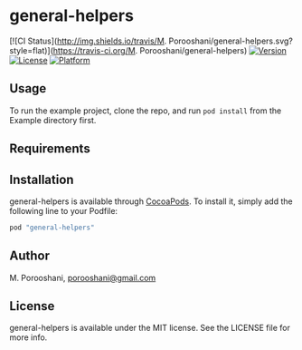 # general-helpers

[![CI Status](http://img.shields.io/travis/M. Porooshani/general-helpers.svg?style=flat)](https://travis-ci.org/M. Porooshani/general-helpers)
[![Version](https://img.shields.io/cocoapods/v/general-helpers.svg?style=flat)](http://cocoapods.org/pods/general-helpers)
[![License](https://img.shields.io/cocoapods/l/general-helpers.svg?style=flat)](http://cocoapods.org/pods/general-helpers)
[![Platform](https://img.shields.io/cocoapods/p/general-helpers.svg?style=flat)](http://cocoapods.org/pods/general-helpers)

## Usage

To run the example project, clone the repo, and run `pod install` from the Example directory first.

## Requirements

## Installation

general-helpers is available through [CocoaPods](http://cocoapods.org). To install
it, simply add the following line to your Podfile:

```ruby
pod "general-helpers"
```

## Author

M. Porooshani, porooshani@gmail.com

## License

general-helpers is available under the MIT license. See the LICENSE file for more info.
